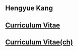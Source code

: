## Hengyue Kang

## [Curriculum Vitae](./files/khy-cv.pdf)
## [Curriculum Vitae(ch)](./files/khy-cv-ch.pdf)

